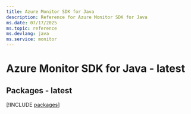 ```yaml
---
title: Azure Monitor SDK for Java
description: Reference for Azure Monitor SDK for Java
ms.date: 07/17/2025
ms.topic: reference
ms.devlang: java
ms.service: monitor
---
```

# Azure Monitor SDK for Java - latest
## Packages - latest
[!INCLUDE [packages](monitor-index.md)]